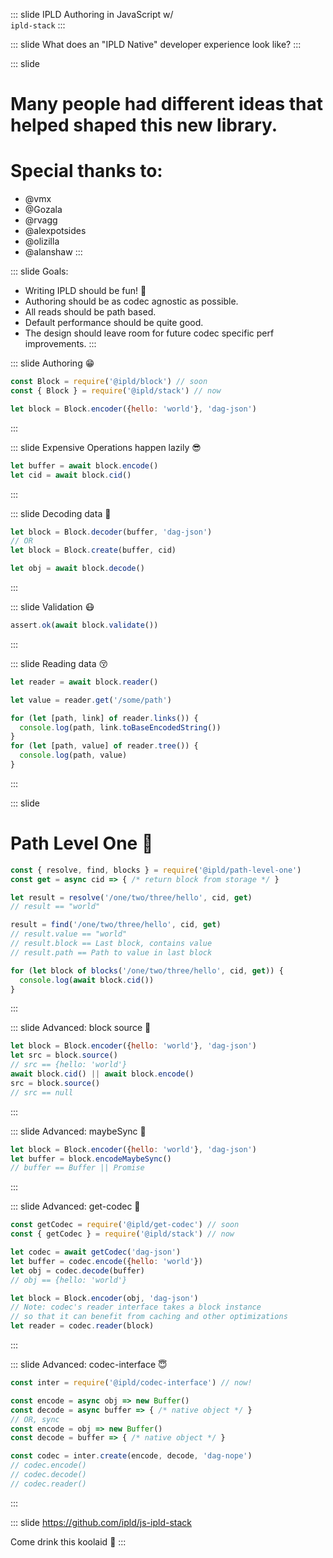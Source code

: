 
::: slide
IPLD Authoring in JavaScript w/<br>
`ipld-stack`
:::

::: slide
What does an "IPLD Native" developer experience look like?
:::

::: slide
# Many people had different ideas that helped shaped this new library.
# Special thanks to: 
* @vmx
* @Gozala
* @rvagg
* @alexpotsides
* @olizilla
* @alanshaw
:::

::: slide
Goals:
* Writing IPLD should be fun! 🥳
* Authoring should be as codec agnostic as possible.
* All reads should be path based.
* Default performance should be quite good.
* The design should leave room for future codec specific perf improvements.
:::

::: slide
Authoring 😁
```javascript
const Block = require('@ipld/block') // soon
const { Block } = require('@ipld/stack') // now

let block = Block.encoder({hello: 'world'}, 'dag-json')
```
:::

::: slide
Expensive Operations happen lazily 😎 
```javascript
let buffer = await block.encode()
let cid = await block.cid()
```
:::

::: slide
Decoding data 🤨
```javascript
let block = Block.decoder(buffer, 'dag-json')
// OR
let block = Block.create(buffer, cid)

let obj = await block.decode()
```
:::

::: slide
Validation 😷
```javascript
assert.ok(await block.validate())
```
:::

::: slide
Reading data 😚
```javascript
let reader = await block.reader()

let value = reader.get('/some/path')

for (let [path, link] of reader.links()) {
  console.log(path, link.toBaseEncodedString())
}
for (let [path, value] of reader.tree()) {
  console.log(path, value)
}
```
:::

::: slide
# Path Level One 🤯
```javascript
const { resolve, find, blocks } = require('@ipld/path-level-one')
const get = async cid => { /* return block from storage */ }

let result = resolve('/one/two/three/hello', cid, get)
// result == "world"

result = find('/one/two/three/hello', cid, get)
// result.value == "world"
// result.block == Last block, contains value
// result.path == Path to value in last block

for (let block of blocks('/one/two/three/hello', cid, get)) {
  console.log(await block.cid())
}
```
:::

::: slide
Advanced: block source 🤩
```javascript
let block = Block.encoder({hello: 'world'}, 'dag-json')
let src = block.source()
// src == {hello: 'world'}
await block.cid() || await block.encode()
src = block.source()
// src == null
```
:::

::: slide
Advanced: maybeSync 🥰
```javascript
let block = Block.encoder({hello: 'world'}, 'dag-json')
let buffer = block.encodeMaybeSync()
// buffer == Buffer || Promise
```
:::

::: slide
Advanced: get-codec 🤫
```javascript
const getCodec = require('@ipld/get-codec') // soon
const { getCodec } = require('@ipld/stack') // now

let codec = await getCodec('dag-json')
let buffer = codec.encode({hello: 'world'})
let obj = codec.decode(buffer)
// obj == {hello: 'world'}

let block = Block.encoder(obj, 'dag-json')
// Note: codec's reader interface takes a block instance
// so that it can benefit from caching and other optimizations
let reader = codec.reader(block)
```
:::

::: slide
Advanced: codec-interface 😇
```javascript
const inter = require('@ipld/codec-interface') // now!

const encode = async obj => new Buffer()
const decode = async buffer => { /* native object */ }
// OR, sync
const encode = obj => new Buffer()
const decode = buffer => { /* native object */ }

const codec = inter.create(encode, decode, 'dag-nope')
// codec.encode()
// codec.decode()
// codec.reader()
```
:::

::: slide
https://github.com/ipld/js-ipld-stack

Come drink this koolaid 🤑
:::
